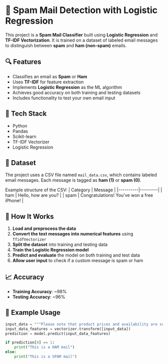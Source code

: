 # 📧 Spam Mail Detection with Logistic Regression

This project is a **Spam Mail Classifier** built using **Logistic Regression** and **TF-IDF Vectorization**. It is trained on a dataset of labeled email messages to distinguish between **spam** and **ham (non-spam)** emails.

## 🔍 Features

- Classifies an email as **Spam** or **Ham**
- Uses **TF-IDF** for feature extraction
- Implements **Logistic Regression** as the ML algorithm
- Achieves good accuracy on both training and testing datasets
- Includes functionality to test your own email input

## 🧠 Tech Stack

- Python
- Pandas
- Scikit-learn
- TF-IDF Vectorizer
- Logistic Regression

## 📁 Dataset

The project uses a CSV file named `mail_data.csv`, which contains labeled email messages. Each message is tagged as **ham (1)** or **spam (0)**.

Example structure of the CSV:
| Category | Message |
|----------|---------|
| ham      | Hello, how are you? |
| spam     | Congratulations! You've won a free iPhone! |

## 🚀 How It Works

1. **Load and preprocess the data**
2. **Convert the text messages into numerical features** using `TfidfVectorizer`
3. **Split the dataset** into training and testing data
4. **Train the Logistic Regression model**
5. **Predict and evaluate** the model on both training and test data
6. **Allow user input** to check if a custom message is spam or ham

## 📈 Accuracy

- **Training Accuracy**: ~98%
- **Testing Accuracy**: ~96%

## 🧪 Example Usage

```python
input_data = """Please note that product prices and availability are subject to change."""
input_data_features = vectorizer.transform([input_data])
prediction = model.predict(input_data_features)

if prediction[0] == 1:
    print("This is a HAM mail")
else:
    print("This is a SPAM mail")
